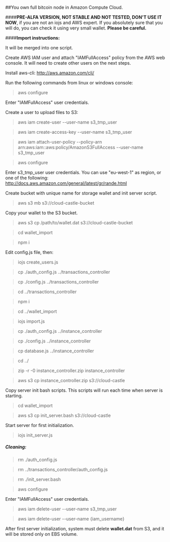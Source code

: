 ##You own full bitcoin node in Amazon Compute Cloud.

####**PRE-ALFA VERSION, NOT STABLE AND NOT TESTED, DON'T USE IT NOW**, if you are not an iojs and AWS expert.
If you absolutely sure that you will do, you can check it using very small wallet.
**Please be careful.**


####**Import instructions:**

It will be merged into one script.

Create AWS IAM user and attach "IAMFullAccess" policy from the AWS web console.
It will need to create other users on the next steps.

Install aws-cli: http://aws.amazon.com/cli/

Run the following commands from linux or windows console:

> aws configure

Enter "IAMFullAccess" user credentials.

Create a user to upload files to S3:

> aws iam create-user --user-name s3_tmp_user

> aws iam create-access-key --user-name s3_tmp_user

> aws iam attach-user-policy --policy-arn arn:aws:iam::aws:policy/AmazonS3FullAccess --user-name s3_tmp_user

> aws configure

Enter s3_tmp_user user credentials. You can use "eu-west-1" as region, or one of the following: http://docs.aws.amazon.com/general/latest/gr/rande.html

Create bucket with unique name for storage wallet and init server script.

> aws s3 mb s3://cloud-castle-bucket

Copy your wallet to the S3 bucket.

> aws s3 cp /path/to/wallet.dat s3://cloud-castle-bucket

> cd wallet_import

> npm i

Edit config.js file, then:

> iojs create_users.js

> cp ./auth_config.js ../transactions_controller

> cp ./config.js      ../transactions_controller

> cd ../transactions_controller

> npm i

> cd ../wallet_import

> iojs import.js

> cp ./auth_config.js ../instance_controller

> cp ./config.js      ../instance_controller

> cp database.js ../instance_controller

> cd ../

> zip -r -0 instance_controller.zip instance_controller

> aws s3 cp instance_controller.zip s3://cloud-castle

Copy server init bash scripts.
This scripts will run each time when server is starting.

> cd wallet_import

> aws s3 cp init_server.bash s3://cloud-castle

Start server for first initialization.

> iojs init_server.js

##### Cleaning:

> rm ./auth_config.js

> rm ../transactions_controller/auth_config.js

> rm ./init_server.bash

> aws configure

Enter "IAMFullAccess" user credentials.

> aws iam delete-user --user-name s3_tmp_user

> aws iam delete-user --user-name {iam_username}

After first server initialization, system must delete **wallet.dat** from S3, and it will be stored only on EBS volume.
